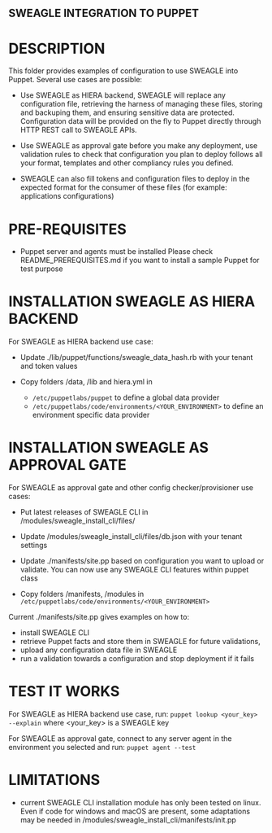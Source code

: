 ## SWEAGLE INTEGRATION TO PUPPET


# DESCRIPTION

This folder provides examples of configuration to use SWEAGLE into Puppet.
Several use cases are possible:

- Use SWEAGLE as HIERA backend, SWEAGLE will replace any configuration file, retrieving the harness of managing these files, storing and backuping them, and ensuring sensitive data are protected. Configuration data will be provided on the fly to Puppet directly through HTTP REST call to SWEAGLE APIs.

- Use SWEAGLE as approval gate before you make any deployment, use validation rules to check that configuration you plan to deploy follows all your format, templates and other compliancy rules you defined.

- SWEAGLE can also fill tokens and configuration files to deploy in the expected format for the consumer of these files (for example: applications configurations)


# PRE-REQUISITES

- Puppet server and agents must be installed
Please check README_PREREQUISITES.md if you want to install a sample Puppet for test purpose


# INSTALLATION SWEAGLE AS HIERA BACKEND

For SWEAGLE as HIERA backend use case:
- Update ./lib/puppet/functions/sweagle_data_hash.rb with your tenant and token values

- Copy folders /data, /lib and hiera.yml in
    - `/etc/puppetlabs/puppet` to define a global data provider
    - `/etc/puppetlabs/code/environments/<YOUR_ENVIRONMENT>` to define an environment specific data provider


# INSTALLATION SWEAGLE AS APPROVAL GATE

For SWEAGLE as approval gate and other config checker/provisioner use cases:
- Put latest releases of SWEAGLE CLI in /modules/sweagle_install_cli/files/

- Update /modules/sweagle_install_cli/files/db.json with your tenant settings

- Update ./manifests/site.pp based on configuration you want to upload or validate. You can now use any SWEAGLE CLI features within puppet class

- Copy folders /manifests, /modules in `/etc/puppetlabs/code/environments/<YOUR_ENVIRONMENT>`

Current ./manifests/site.pp gives examples on how to:
- install SWEAGLE CLI
- retrieve Puppet facts and store them in SWEAGLE for future validations,
- upload any configuration data file in SWEAGLE
- run a validation towards a configuration and stop deployment if it fails


# TEST IT WORKS

For SWEAGLE as HIERA backend use case, run:
`puppet lookup <your_key> --explain`
where <your_key> is a SWEAGLE key

For SWEAGLE as approval gate, connect to any server agent in the environment you selected and run:
`puppet agent --test`


# LIMITATIONS

- current SWEAGLE CLI installation module has only been tested on linux. Even if code for windows and macOS are present, some adaptations may be needed in /modules/sweagle_install_cli/manifests/init.pp
